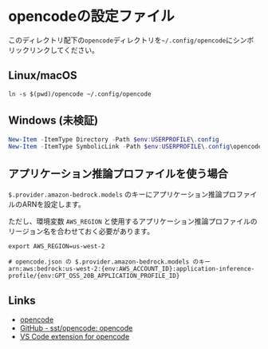 # opencodeの設定ファイル

このディレクトリ配下の`opencode`ディレクトリを`~/.config/opencode`にシンボリックリンクしてください。

## Linux/macOS

```shell
ln -s $(pwd)/opencode ~/.config/opencode
```

## Windows (未検証)

```powershell
New-Item -ItemType Directory -Path $env:USERPROFILE\.config
New-Item -ItemType SymbolicLink -Path $env:USERPROFILE\.config\opencode -Target (Join-Path (Get-Location) "opencode")
```

## アプリケーション推論プロファイルを使う場合

`$.provider.amazon-bedrock.models` のキーにアプリケーション推論プロファイルのARNを設定します。

ただし、環境変数 `AWS_REGION` と使用するアプリケーション推論プロファイルのリージョン名を合わせておく必要があります。

```shell
export AWS_REGION=us-west-2

# opencode.json の $.provider.amazon-bedrock.models のキー
arn:aws:bedrock:us-west-2:{env:AWS_ACCOUNT_ID}:application-inference-profile/{env:GPT_OSS_20B_APPLICATION_PROFILE_ID}
```

## Links

- [opencode](https://opencode.ai/)
- [GitHub - sst/opencode: opencode](https://github.com/sst/opencode)
- [VS Code extension for opencode](https://marketplace.visualstudio.com/items?itemName=sst-dev.opencode)
